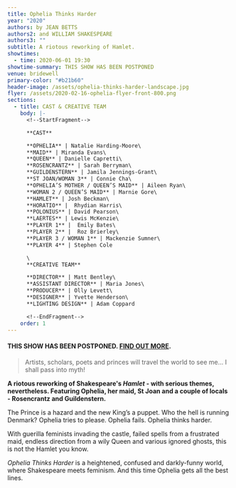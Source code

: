 ```yaml
---
title: Ophelia Thinks Harder
year: "2020"
authors: by JEAN BETTS
authors2: and WILLIAM SHAKESPEARE
authors3: ""
subtitle: A riotous reworking of Hamlet.
showtimes:
  - time: 2020-06-01 19:30
showtime-summary: THIS SHOW HAS BEEN POSTPONED
venue: bridewell
primary-color: "#b21b60"
header-image: /assets/ophelia-thinks-harder-landscape.jpg
flyer: /assets/2020-02-16-ophelia-flyer-front-800.png
sections:
  - title: CAST & CREATIVE TEAM
    body: |-
      <!--StartFragment-->

      **CAST**

      **OPHELIA** | Natalie Harding-Moore\
      **MAID** | Miranda Evans\
      **QUEEN** | Danielle Capretti\
      **ROSENCRANTZ** | Sarah Berryman\
      **GUILDENSTERN** | Jamila Jennings-Grant\
      **ST JOAN/WOMAN 3** | Connie Cha\
      **OPHELIA’S MOTHER / QUEEN’S MAID** | Aileen Ryan\
      **WOMAN 2 / QUEEN’S MAID** | Marnie Gore\
      **HAMLET** | Josh Beckman\
      **HORATIO** |  Rhydian Harris\
      **POLONIUS** | David Pearson\
      **LAERTES** | Lewis McKenzie\
      **PLAYER 1** |  Emily Bates\
      **PLAYER 2** |  Roz Brierley\
      **PLAYER 3 / WOMAN 1** | Mackenzie Sumner\
      **PLAYER 4** | Stephen Cole

      \
      **CREATIVE TEAM**

      **DIRECTOR** | Matt Bentley\
      **ASSISTANT DIRECTOR** | Maria Jones\
      **PRODUCER** | Olly Levett\
      **DESIGNER** | Yvette Henderson\
      **LIGHTING DESIGN** | Adam Coppard

      <!--EndFragment-->
    order: 1
---
```

<!--StartFragment-->

#### **THIS SHOW HAS BEEN POSTPONED. [FIND OUT MORE](/news/2020-03-26-a-message-to-our-members-and-friends).**

> Artists, scholars, poets and princes will travel the world to see me... I shall pass into myth!

**A riotous reworking of Shakespeare's *Hamlet* - with serious themes, nevertheless. Featuring Ophelia, her maid, St Joan and a couple of locals - Rosencrantz and Guildenstern.**

The Prince is a hazard and the new King’s a puppet. Who the hell is running Denmark? Ophelia tries to please. Ophelia fails. Ophelia thinks harder.

With guerilla feminists invading the castle, failed spells from a frustrated maid, endless direction from a wily Queen and various ignored ghosts, this is not the Hamlet you know.

*Ophelia Thinks Harder* is a heightened, confused and darkly-funny world, where Shakespeare meets feminism. And this time Ophelia gets all the best lines.

<!--EndFragment-->